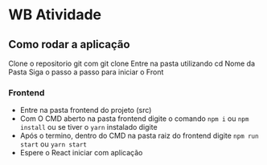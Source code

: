 # WB Atividade


## Como rodar a aplicação

Clone o repositorio git com git clone
Entre na pasta utilizando cd Nome da Pasta
Siga o passo a passo para iniciar o Front

### Frontend

- Entre na pasta frontend do projeto (src)
- Com O CMD aberto na pasta frontend digite o comando ```npm i``` ou  ```npm install```  ou se tiver o  ```yarn```  instalado digite
- Após o termino, dentro do CMD na pasta raiz do frontend digite ```npm run start``` ou ```yarn start```
- Espere o React iniciar com aplicação
